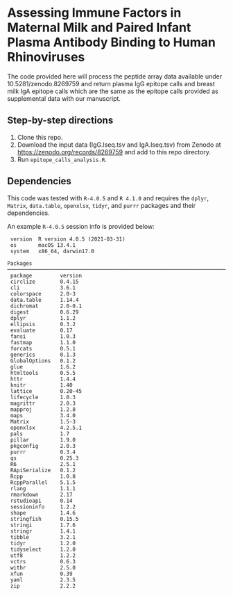 # Assessing Immune Factors in Maternal Milk and Paired Infant Plasma Antibody Binding to Human Rhinoviruses





The code provided here will process the peptide array data available under 10.5281/zenodo.8269759
and return plasma IgG epitope calls and breast milk IgA epitope calls which are 
the same as the epitope calls provided as supplemental data with our manuscript.

## Step-by-step directions

1. Clone this repo.
2. Download the input data (IgG.lseq.tsv and IgA.lseq.tsv) from Zenodo at https://zenodo.org/records/8269759 and 
add to this repo directory.
3. Run `epitope_calls_analysis.R`.

## Dependencies

This code was tested with `R-4.0.5` and `R 4.1.0` and requires the 
`dplyr`, `Matrix`, `data.table`, `openxlsx`, `tidyr`, and `purrr` packages and 
their dependencies. 

An example `R-4.0.5` session info is provided below:

```
 version  R version 4.0.5 (2021-03-31)
 os       macOS 13.4.1
 system   x86_64, darwin17.0

Packages ───────────────────────────────────────────────────────────────────────
 package         version
 circlize        0.4.15
 cli             3.6.1
 colorspace      2.0-3
 data.table      1.14.4
 dichromat       2.0-0.1
 digest          0.6.29
 dplyr           1.1.2
 ellipsis        0.3.2
 evaluate        0.17
 fansi           1.0.3
 fastmap         1.1.0
 forcats         0.5.1
 generics        0.1.3
 GlobalOptions   0.1.2
 glue            1.6.2
 htmltools       0.5.5
 httr            1.4.4
 knitr           1.40
 lattice         0.20-45
 lifecycle       1.0.3
 magrittr        2.0.3
 mapproj         1.2.8
 maps            3.4.0
 Matrix          1.5-3
 openxlsx        4.2.5.1
 pals            1.7
 pillar          1.9.0
 pkgconfig       2.0.3
 purrr           0.3.4
 qs              0.25.3
 R6              2.5.1
 RApiSerialize   0.1.2
 Rcpp            1.0.8
 RcppParallel    5.1.5
 rlang           1.1.1
 rmarkdown       2.17
 rstudioapi      0.14
 sessioninfo     1.2.2
 shape           1.4.6
 stringfish      0.15.5
 stringi         1.7.6
 stringr         1.4.1
 tibble          3.2.1
 tidyr           1.2.0
 tidyselect      1.2.0
 utf8            1.2.2
 vctrs           0.6.3
 withr           2.5.0
 xfun            0.39
 yaml            2.3.5
 zip             2.2.2
```
